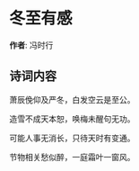 # 冬至有感

**作者**: 冯时行

## 诗词内容

萧辰俛仰及严冬，白发空云是至公。

造雪不成天本恕，唤梅未醒句无功。

可能人事无消长，只待天时有变通。

节物相关愁似醉，一庭霜叶一窗风。

